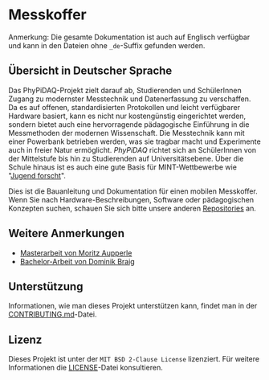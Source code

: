 # Messkoffer

Anmerkung: Die gesamte Dokumentation ist auch auf Englisch verfügbar und kann in den Dateien ohne `_de`-Suffix gefunden
werden.

## Übersicht in Deutscher Sprache

Das PhyPiDAQ-Projekt zielt darauf ab, Studierenden und SchülerInnen Zugang zu modernster Messtechnik und Datenerfassung
zu verschaffen. Da es auf offenen, standardisierten Protokollen und leicht verfügbarer Hardware basiert, kann es
nicht nur kostengünstig eingerichtet werden, sondern bietet auch eine hervorragende pädagogische Einführung in die
Messmethoden der modernen Wissenschaft. Die Messtechnik kann mit einer Powerbank betrieben werden, was sie tragbar macht
und Experimente auch in freier Natur ermöglicht. *PhyPiDAQ* richtet sich an SchülerInnen von der Mittelstufe bis hin zu
Studierenden auf Universitätsebene. Über die Schule hinaus ist es auch eine gute Basis für MINT-Wettbewerbe wie
"[Jugend forscht](https://www.jugend-forscht.de/)".

Dies ist die Bauanleitung und Dokumentation für einen mobilen Messkoffer. Wenn Sie nach Hardware-Beschreibungen,
Software oder pädagogischen Konzepten suchen, schauen Sie sich bitte unsere anderen
[Repositories](https://github.com/PhyPiDAQ) an.

## Weitere Anmerkungen

* [Masterarbeit von Moritz Aupperle](https://publish.etp.kit.edu/record/21520)
* [Bachelor-Arbeit von Dominik Braig](https://publish.etp.kit.edu/record/21995)

## Unterstützung

Informationen, wie man dieses Projekt unterstützen kann, findet man in der [CONTRIBUTING.md](CONTRIBUTING.md)-Datei.

## Lizenz

Dieses Projekt ist unter der `MIT BSD 2-Clause License` lizenziert. Für weitere Informationen die
[LICENSE](LICENSE)-Datei konsultieren.
